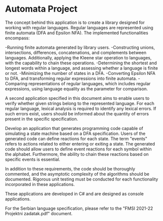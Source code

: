 # Automata Project


The concept behind this application is to create a library designed for working with regular languages. Regular languages are represented using finite automata (DFA and Epsilon NFA). The implemented functionalities encompass:

-Running finite automata generated by library users.
-Constructing unions, intersections, differences, concatenations, and complements between languages. Additionally, applying the Kleene star operation to languages, with the capability to chain these operations.
-Determining the shortest and longest words within a language, and assessing whether a language is finite or not.
-Minimizing the number of states in a DFA.
-Converting Epsilon NFA to DFA, and transforming regular expressions into finite automata.
-Comparing representations of regular languages, which includes regular expressions, using language equality as the parameter for comparison.

A second application specified in this document aims to enable users to verify whether given strings belong to the represented language. For each regular language, lexical analysis is required to identify any lexical errors. If such errors exist, users should be informed about the quantity of errors present in the specific specification.

Develop an application that generates programming code capable of simulating a state machine based on a DFA specification. Users of the generated code can define reactions for each state. The term "events" refers to actions related to either entering or exiting a state. The generated code should allow users to define event reactions for each symbol within the alphabet. Furthermore, the ability to chain these reactions based on specific events is essential.

In addition to these requirements, the code should be thoroughly commented, and the asymptotic complexity of the algorithms should be documented. Rigorous unit testing must be conducted for each functionality incorporated in these applications.

These applications are developed in C# and are designed as console applications.

For the Serbian language specification, please refer to the "FMSI 2021-22 Projektni zadatak.pdf" document.






